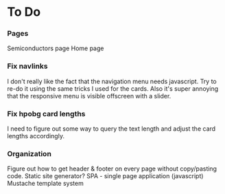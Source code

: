 # To Do

### Pages
Semiconductors page
Home page

### Fix navlinks
I don't really like the fact that the navigation menu needs javascript. Try to re-do it using the same tricks I used for the cards. Also it's super annoying that the responsive menu is visible offscreen with a slider.

### Fix hpobg card lengths
I need to figure out some way to query the text length and adjust the card lengths accordingly.


### Organization
Figure out how to get header & footer on every page without copy/pasting code.
Static site generator?
SPA - single page application (javascript)
Mustache template system
